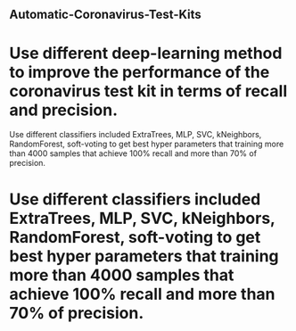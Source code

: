 ## Automatic-Coronavirus-Test-Kits
# Use different deep-learning method to improve the performance of the coronavirus test kit in terms of recall and precision. 
  Use different classifiers included ExtraTrees, MLP, SVC, kNeighbors, RandomForest, soft-voting to get best hyper parameters that training more than 4000 samples that achieve 100% recall and more than 70% of precision.

# Use different classifiers included ExtraTrees, MLP, SVC, kNeighbors, RandomForest, soft-voting to get best hyper parameters that training more than 4000 samples that achieve 100% recall and more than 70% of precision.
